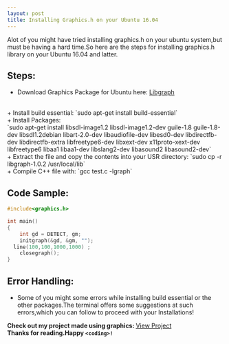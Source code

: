 ```yaml
---
layout: post
title: Installing Graphics.h on your Ubuntu 16.04 
---
```


Alot of you might have tried installing graphics.h on your ubuntu system,but must be having a hard time.So here are the steps for installing graphics.h library on your Ubuntu 16.04 and latter.

## Steps:
+ Download Graphics Package for Ubuntu here: [Libgraph](http://download.savannah.gnu.org/releases/libgraph)
<br>
+ Install build essential: `sudo apt-get install build-essential`
<br>
+ Install Packages: <br>
`sudo apt-get install libsdl-image1.2 libsdl-image1.2-dev guile-1.8 guile-1.8-dev libsdl1.2debian libart-2.0-dev libaudiofile-dev libesd0-dev libdirectfb-dev libdirectfb-extra libfreetype6-dev libxext-dev x11proto-xext-dev libfreetype6 libaa1 libaa1-dev libslang2-dev libasound2 libasound2-dev`
<br>
+ Extract the file and copy the contents into your USR directory: `sudo cp -r libgraph-1.0.2 /usr/local/lib`
<br>
+ Compile C++ file with: `gcc test.c -lgraph`

## Code Sample:
```C++
#include<graphics.h>

int main()
{
	int gd = DETECT, gm;
	initgraph(&gd, &gm, ""); 
  line(100,100,1000,1000) ;
	closegraph();
}
```
## Error Handling: 
+ Some of you might some errors while installing build essential or the other packages.The terminal offers some suggestions at such errors,which you can follow to proceed with your Installations!

<b>Check out my project made using graphics: </b>[View Project](https://github.com/Aviral1701/Lpp-Solver)
<br>
<b>Thanks for reading.Happy `<coding>!`</b>

